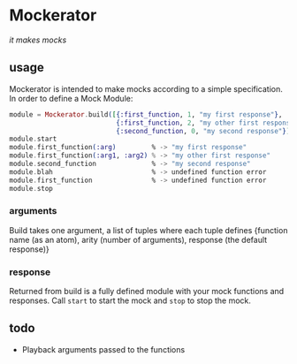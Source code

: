 Mockerator
==========
*it makes mocks*

## usage ##
Mockerator is intended to make mocks according to a simple specification. In order to define a Mock Module:
```elixir
module = Mockerator.build([{:first_function, 1, "my first response"},
                           {:first_function, 2, "my other first response"},
                           {:second_function, 0, "my second response"}])
module.start
module.first_function(:arg)         % -> "my first response"
module.first_function(:arg1, :arg2) % -> "my other first response"
module.second_function              % -> "my second response"
module.blah                         % -> undefined function error
module.first_function               % -> undefined function error
module.stop
```

### arguments ###
Build takes one argument, a list of tuples where each tuple defines {function name (as an atom), arity (number of arguments), response (the default response)}

### response ###
Returned from build is a fully defined module with your mock functions and responses. Call `start` to start the mock and `stop` to stop the mock.

## todo ##
- Playback arguments passed to the functions
